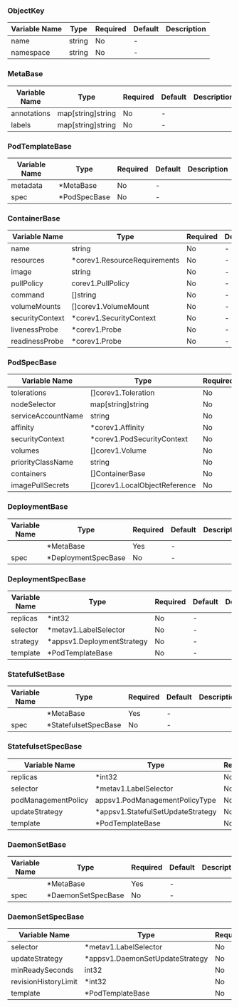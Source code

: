### ObjectKey
| Variable Name | Type | Required | Default | Description |
|---|---|---|---|---|
| name | string | No | - |  |
| namespace | string | No | - |  |
### MetaBase
| Variable Name | Type | Required | Default | Description |
|---|---|---|---|---|
| annotations | map[string]string | No | - |  |
| labels | map[string]string | No | - |  |
### PodTemplateBase
| Variable Name | Type | Required | Default | Description |
|---|---|---|---|---|
| metadata | *MetaBase | No | - |  |
| spec | *PodSpecBase | No | - |  |
### ContainerBase
| Variable Name | Type | Required | Default | Description |
|---|---|---|---|---|
| name | string | No | - |  |
| resources | *corev1.ResourceRequirements | No | - |  |
| image | string | No | - |  |
| pullPolicy | corev1.PullPolicy | No | - |  |
| command | []string | No | - |  |
| volumeMounts | []corev1.VolumeMount | No | - |  |
| securityContext | *corev1.SecurityContext | No | - |  |
| livenessProbe | *corev1.Probe | No | - |  |
| readinessProbe | *corev1.Probe | No | - |  |
### PodSpecBase
| Variable Name | Type | Required | Default | Description |
|---|---|---|---|---|
| tolerations | []corev1.Toleration | No | - |  |
| nodeSelector | map[string]string | No | - |  |
| serviceAccountName | string | No | - |  |
| affinity | *corev1.Affinity | No | - |  |
| securityContext | *corev1.PodSecurityContext | No | - |  |
| volumes | []corev1.Volume | No | - |  |
| priorityClassName | string | No | - |  |
| containers | []ContainerBase | No | - |  |
| imagePullSecrets | []corev1.LocalObjectReference | No | - |  |
### DeploymentBase
| Variable Name | Type | Required | Default | Description |
|---|---|---|---|---|
|  | *MetaBase | Yes | - |  |
| spec | *DeploymentSpecBase | No | - |  |
### DeploymentSpecBase
| Variable Name | Type | Required | Default | Description |
|---|---|---|---|---|
| replicas | *int32 | No | - |  |
| selector | *metav1.LabelSelector | No | - |  |
| strategy | *appsv1.DeploymentStrategy | No | - |  |
| template | *PodTemplateBase | No | - |  |
### StatefulSetBase
| Variable Name | Type | Required | Default | Description |
|---|---|---|---|---|
|  | *MetaBase | Yes | - |  |
| spec | *StatefulsetSpecBase | No | - |  |
### StatefulsetSpecBase
| Variable Name | Type | Required | Default | Description |
|---|---|---|---|---|
| replicas | *int32 | No | - |  |
| selector | *metav1.LabelSelector | No | - |  |
| podManagementPolicy | appsv1.PodManagementPolicyType | No | - |  |
| updateStrategy | *appsv1.StatefulSetUpdateStrategy | No | - |  |
| template | *PodTemplateBase | No | - |  |
### DaemonSetBase
| Variable Name | Type | Required | Default | Description |
|---|---|---|---|---|
|  | *MetaBase | Yes | - |  |
| spec | *DaemonSetSpecBase | No | - |  |
### DaemonSetSpecBase
| Variable Name | Type | Required | Default | Description |
|---|---|---|---|---|
| selector | *metav1.LabelSelector | No | - |  |
| updateStrategy | *appsv1.DaemonSetUpdateStrategy | No | - |  |
| minReadySeconds | int32 | No | - |  |
| revisionHistoryLimit | *int32 | No | - |  |
| template | *PodTemplateBase | No | - |  |
